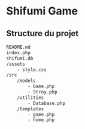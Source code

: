 # Shifumi Game

## Structure du projet

```bash
README.md
index.php
shifumi.db
/assets
    - style.css
/src
    /models
        - Game.php
        - Stroy.php
    /utilities
        - Database.php
    /templates
        - game.php
        - home.php
```